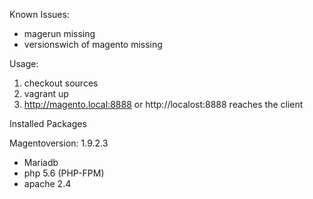 Known Issues:
- magerun missing
- versionswich of magento missing

Usage:
1) checkout sources
2) vagrant up
3) http://magento.local:8888 or http://localost:8888 reaches the client

Installed Packages

Magentoversion: 1.9.2.3
- Mariadb
- php 5.6 (PHP-FPM)
- apache 2.4

